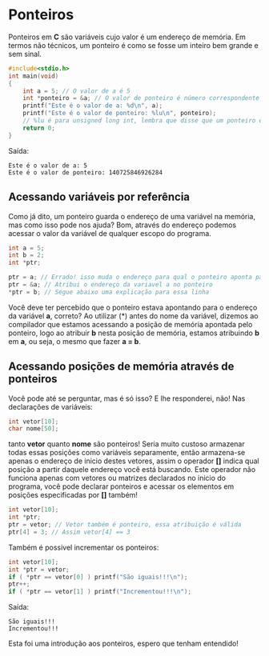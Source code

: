 # Ponteiros
Ponteiros em **C** são variáveis cujo valor é um endereço de memória. Em termos não técnicos, um ponteiro é como se fosse um inteiro bem grande e sem sinal.

~~~C
#include<stdio.h>
int main(void)
{
	int a = 5; // O valor de a é 5
	int *ponteiro = &a; // O valor de ponteiro é número correspondente ao endereço de a
	printf("Este é o valor de a: %d\n", a);
	printf("Este é o valor de ponteiro: %lu\n", ponteiro);
	// %lu é para unsigned long int, lembra que disse que um ponteiro era um int grandão sem sinal?!
    return 0;
}
~~~

Saída:
~~~
Este é o valor de a: 5
Este é o valor de ponteiro: 140725846926284
~~~

## Acessando variáveis por referência
Como já dito, um ponteiro guarda o endereço de uma variável na memória, mas como isso pode nos ajuda?
Bom, através do endereço podemos acessar o valor da variável de qualquer escopo do programa.
~~~C
int a = 5;
int b = 2;
int *ptr;

ptr = a; // Errado! isso muda o endereço para qual o ponteiro aponta para 5.
ptr = &a; // Atribui o endereço da variavel a no ponteiro
*ptr = b; // Segue abaixo uma explicação para essa linha
~~~
Você deve ter percebido que o ponteiro estava apontando para o endereço da variável **a**, correto? Ao utilizar (\*) antes do nome da variável, dizemos ao compilador que estamos acessando a posição de memória apontada pelo ponteiro, logo ao atribuir **b** nesta posição de memória, estamos atribuindo **b** em **a**, ou seja, o mesmo que fazer **a = b**.

## Acessando posições de memória através de ponteiros
Você pode até se perguntar, mas é só isso? E lhe responderei, não!
Nas declarações de variáveis:
~~~C
int vetor[10];
char nome[50];
~~~
tanto **vetor** quanto **nome** são ponteiros! Seria muito custoso armazenar todas essas posições como variáveis separamente, então armazena-se apenas o endereço de inicio destes vetores, assim o operador **[]** indica qual posição a partir daquele endereço você está buscando.
Este operador não funciona apenas com vetores ou matrizes declarados no inicio do programa, você pode declarar ponteiros e acessar os elementos em posições especificadas por **[]** também!
~~~C
int vetor[10];
int *ptr;
ptr = vetor; // Vetor também é ponteiro, essa atribuição é válida
ptr[4] = 3; // Assim vetor[4] == 3
~~~
Também é possivel incrementar os ponteiros:
~~~C
int vetor[10];
int *ptr = vetor;
if ( *ptr == vetor[0] ) printf("São iguais!!!\n");
ptr++;
if ( *ptr == vetor[1] ) printf("Incrementou!!!\n");
~~~
Saída:
~~~
São iguais!!!
Incrementou!!!
~~~

Esta foi uma introdução aos ponteiros, espero que tenham entendido!